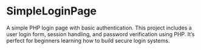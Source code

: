 # SimpleLoginPage
A simple PHP login page with basic authentication. This project includes a user login form, session handling, and password verification using PHP. It’s perfect for beginners learning how to build secure login systems.
